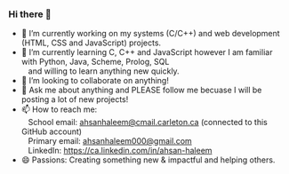 ### Hi there 👋

- 🔭 I’m currently working on my systems (C/C++) and web development (HTML, CSS and JavaScript) projects.  
- 🌱 I’m currently learning C, C++ and JavaScript however I am familiar with Python, Java, Scheme, Prolog, SQL <br />
&nbsp;&nbsp;&nbsp;and willing to learn anything new quickly.
- 👯 I’m looking to collaborate on anything!
- 💬 Ask me about anything and PLEASE follow me becuase I will be posting a lot of new projects!
- 📫 How to reach me: <br />
&nbsp;&nbsp;&nbsp;School email: ahsanhaleem@cmail.carleton.ca (connected to this GitHub account) <br />
&nbsp;&nbsp;&nbsp;Primary email: ahsanhaleem000@gmail.com <br />
&nbsp;&nbsp;&nbsp;LinkedIn: https://ca.linkedin.com/in/ahsan-haleem <br />
- 😄 Passions: Creating something new & impactful and helping others.

